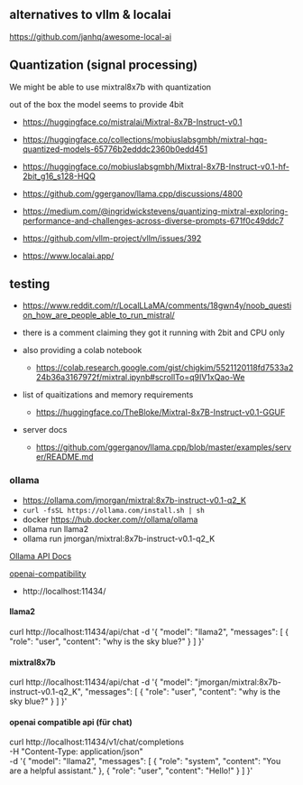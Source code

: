 ## alternatives to vllm & localai

https://github.com/janhq/awesome-local-ai

## Quantization (signal processing)

We might be able to use mixtral8x7b with quantization

out of the box the model seems to provide 4bit

- https://huggingface.co/mistralai/Mixtral-8x7B-Instruct-v0.1

- https://huggingface.co/collections/mobiuslabsgmbh/mixtral-hqq-quantized-models-65776b2edddc2360b0edd451
- https://huggingface.co/mobiuslabsgmbh/Mixtral-8x7B-Instruct-v0.1-hf-2bit_g16_s128-HQQ
- https://github.com/ggerganov/llama.cpp/discussions/4800
- https://medium.com/@ingridwickstevens/quantizing-mixtral-exploring-performance-and-challenges-across-diverse-prompts-671f0c49ddc7
- https://github.com/vllm-project/vllm/issues/392
- https://www.localai.app/

## testing

- https://www.reddit.com/r/LocalLLaMA/comments/18gwn4y/noob_question_how_are_people_able_to_run_mistral/
- there is a comment claiming they got it running with 2bit and CPU only
- also providing a colab notebook

  - https://colab.research.google.com/gist/chigkim/5521120118fd7533a224b36a3167972f/mixtral.ipynb#scrollTo=q9IV1xQao-We

- list of quaitizations and memory requirements

  - https://huggingface.co/TheBloke/Mixtral-8x7B-Instruct-v0.1-GGUF

- server docs
  - https://github.com/ggerganov/llama.cpp/blob/master/examples/server/README.md

### ollama

- https://ollama.com/jmorgan/mixtral:8x7b-instruct-v0.1-q2_K
- `curl -fsSL https://ollama.com/install.sh | sh`
- docker https://hub.docker.com/r/ollama/ollama
- ollama run llama2
- ollama run jmorgan/mixtral:8x7b-instruct-v0.1-q2_K

[Ollama API Docs](https://github.com/ollama/ollama/blob/main/docs/api.md#generate-a-chat-completion)

[openai-compatibility](https://ollama.com/blog/openai-compatibility)

- http://localhost:11434/

#### llama2
curl http://localhost:11434/api/chat -d '{
  "model": "llama2",
  "messages": [
    {
      "role": "user",
      "content": "why is the sky blue?"
    }
  ]
}'

#### mixtral8x7b

curl http://localhost:11434/api/chat -d '{
  "model": "jmorgan/mixtral:8x7b-instruct-v0.1-q2_K",
  "messages": [
    {
      "role": "user",
      "content": "why is the sky blue?"
    }
  ]
}'

#### openai compatible api (für chat)
curl http://localhost:11434/v1/chat/completions \
    -H "Content-Type: application/json" \
    -d '{
        "model": "llama2",
        "messages": [
            {
                "role": "system",
                "content": "You are a helpful assistant."
            },
            {
                "role": "user",
                "content": "Hello!"
            }
        ]
    }'

